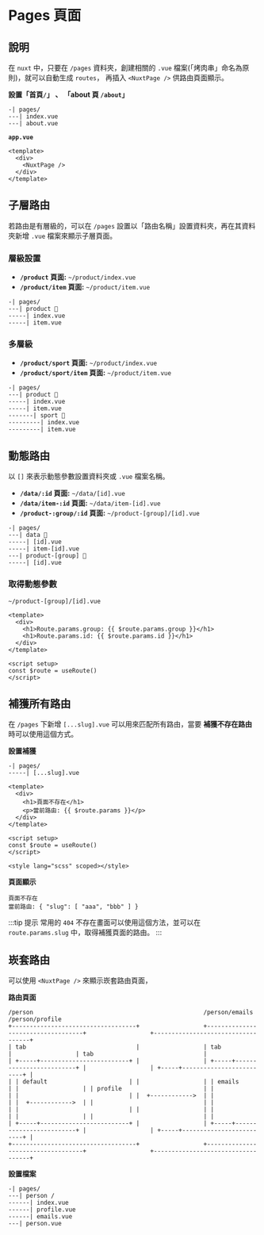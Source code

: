 # Pages 頁面

## 說明

在 `nuxt` 中，只要在 `/pages` 資料夾，創建相關的 `.vue` 檔案(「烤肉串」命名為原則)，就可以自動生成 `routes`，
再插入 `<NuxtPage />` 供路由頁面顯示。

**設置「首頁`/`」 、 「about 頁 `/about`」**

```text
-| pages/
---| index.vue
---| about.vue
```

**`app.vue`**

```vue {3}
<template>
  <div>
    <NuxtPage />
  </div>
</template>
```

## 子層路由

若路由是有層級的，可以在 `/pages` 設置以「路由名稱」設置資料夾，再在其資料夾新增 `.vue` 檔案來顯示子層頁面。

### 層級設置

- **`/product` 頁面:** `~/product/index.vue`
- **`/product/item` 頁面:** `~/product/item.vue`

```text {2-4}
-| pages/
---| product 📂
-----| index.vue
-----| item.vue
```

### 多層級

- **`/product/sport` 頁面:** `~/product/index.vue`
- **`/product/sport/item` 頁面:** `~/product/item.vue`

```text {5-7}
-| pages/
---| product 📂
-----| index.vue
-----| item.vue
-------| sport 📂
---------| index.vue
---------| item.vue
```

## 動態路由

以 `[]` 來表示動態參數設置資料夾或 `.vue` 檔案名稱。

- **`/data/:id` 頁面:** `~/data/[id].vue`
- **`/data/item-:id` 頁面:** `~/data/item-[id].vue`
- **`/product-:group/:id` 頁面:** `~/product-[group]/[id].vue`

```text
-| pages/
---| data 📂
-----| [id].vue
-----| item-[id].vue
---| product-[group] 📂
-----| [id].vue
```

### 取得動態參數

`~/product-[group]/[id].vue`

```vue {3-4}
<template>
  <div>
    <h1>Route.params.group: {{ $route.params.group }}</h1>
    <h1>Route.params.id: {{ $route.params.id }}</h1>
  </div>
</template>

<script setup>
const $route = useRoute()
</script>
```

## 補獲所有路由

在 `/pages` 下新增 `[...slug].vue` 可以用來匹配所有路由，當要 **補獲不存在路由** 時可以使用這個方式。

**設置補獲**

```
-| pages/
-----| [...slug].vue
```

```vue
<template>
  <div>
    <h1>頁面不存在</h1>
    <p>當前路由: {{ $route.params }}</p>
  </div>
</template>

<script setup>
const $route = useRoute()
</script>

<style lang="scss" scoped></style>
```

**頁面顯示**

```
頁面不存在
當前路由: { "slug": [ "aaa", "bbb" ] }
```

:::tip 提示
常用的 `404` 不存在畫面可以使用這個方法，並可以在 `route.params.slug` 中，取得補獲頁面的路由。
:::

## 崁套路由

可以使用 `<NuxtPage />` 來顯示崁套路由頁面，

**路由頁面**

```
/person                                                /person/emails                                         /person/profile
+-----------------------------------+                  +-----------------------------------+                  +-----------------------------------+
| tab                               |                  | tab                               |                  | tab                               |
| +-----+-------------------------+ |                  | +-----+-------------------------+ |                  | +-----+-------------------------+ |
| | default                       | |                  | | emails                        | |                  | | profile                       | |
| |                               | |  +------------>  | |                               | |  +------------>  | |                               | |
| |                               | |                  | |                               | |                  | |                               | |
| +-----+-------------------------+ |                  | +-----+-------------------------+ |                  | +-----+-------------------------+ |
+-----------------------------------+                  +-----------------------------------+                  +-----------------------------------+

```

**設置檔案**

```
-| pages/
---| person /
------| index.vue
------| profile.vue
------| emails.vue
---| person.vue
```
